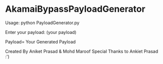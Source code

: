 # AkamaiBypassPayloadGenerator
Usage: python PayloadGenerator.py

Enter your payload: (your payload)

Payload= Your Generated Payload


Created By Aniket Prasad & Mohd Maroof
Special Thanks to Ankiet Prasad :')

